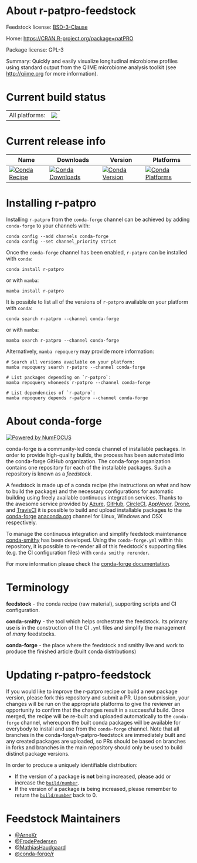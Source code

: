 About r-patpro-feedstock
========================

Feedstock license: [BSD-3-Clause](https://github.com/conda-forge/r-patpro-feedstock/blob/main/LICENSE.txt)

Home: https://CRAN.R-project.org/package=patPRO

Package license: GPL-3

Summary: Quickly and easily visualize longitudinal microbiome profiles using standard output from the QIIME microbiome analysis toolkit (see <http://qiime.org> for more information).

Current build status
====================


<table><tr><td>All platforms:</td>
    <td>
      <a href="https://dev.azure.com/conda-forge/feedstock-builds/_build/latest?definitionId=4789&branchName=main">
        <img src="https://dev.azure.com/conda-forge/feedstock-builds/_apis/build/status/r-patpro-feedstock?branchName=main">
      </a>
    </td>
  </tr>
</table>

Current release info
====================

| Name | Downloads | Version | Platforms |
| --- | --- | --- | --- |
| [![Conda Recipe](https://img.shields.io/badge/recipe-r--patpro-green.svg)](https://anaconda.org/conda-forge/r-patpro) | [![Conda Downloads](https://img.shields.io/conda/dn/conda-forge/r-patpro.svg)](https://anaconda.org/conda-forge/r-patpro) | [![Conda Version](https://img.shields.io/conda/vn/conda-forge/r-patpro.svg)](https://anaconda.org/conda-forge/r-patpro) | [![Conda Platforms](https://img.shields.io/conda/pn/conda-forge/r-patpro.svg)](https://anaconda.org/conda-forge/r-patpro) |

Installing r-patpro
===================

Installing `r-patpro` from the `conda-forge` channel can be achieved by adding `conda-forge` to your channels with:

```
conda config --add channels conda-forge
conda config --set channel_priority strict
```

Once the `conda-forge` channel has been enabled, `r-patpro` can be installed with `conda`:

```
conda install r-patpro
```

or with `mamba`:

```
mamba install r-patpro
```

It is possible to list all of the versions of `r-patpro` available on your platform with `conda`:

```
conda search r-patpro --channel conda-forge
```

or with `mamba`:

```
mamba search r-patpro --channel conda-forge
```

Alternatively, `mamba repoquery` may provide more information:

```
# Search all versions available on your platform:
mamba repoquery search r-patpro --channel conda-forge

# List packages depending on `r-patpro`:
mamba repoquery whoneeds r-patpro --channel conda-forge

# List dependencies of `r-patpro`:
mamba repoquery depends r-patpro --channel conda-forge
```


About conda-forge
=================

[![Powered by
NumFOCUS](https://img.shields.io/badge/powered%20by-NumFOCUS-orange.svg?style=flat&colorA=E1523D&colorB=007D8A)](https://numfocus.org)

conda-forge is a community-led conda channel of installable packages.
In order to provide high-quality builds, the process has been automated into the
conda-forge GitHub organization. The conda-forge organization contains one repository
for each of the installable packages. Such a repository is known as a *feedstock*.

A feedstock is made up of a conda recipe (the instructions on what and how to build
the package) and the necessary configurations for automatic building using freely
available continuous integration services. Thanks to the awesome service provided by
[Azure](https://azure.microsoft.com/en-us/services/devops/), [GitHub](https://github.com/),
[CircleCI](https://circleci.com/), [AppVeyor](https://www.appveyor.com/),
[Drone](https://cloud.drone.io/welcome), and [TravisCI](https://travis-ci.com/)
it is possible to build and upload installable packages to the
[conda-forge](https://anaconda.org/conda-forge) [anaconda.org](https://anaconda.org/)
channel for Linux, Windows and OSX respectively.

To manage the continuous integration and simplify feedstock maintenance
[conda-smithy](https://github.com/conda-forge/conda-smithy) has been developed.
Using the ``conda-forge.yml`` within this repository, it is possible to re-render all of
this feedstock's supporting files (e.g. the CI configuration files) with ``conda smithy rerender``.

For more information please check the [conda-forge documentation](https://conda-forge.org/docs/).

Terminology
===========

**feedstock** - the conda recipe (raw material), supporting scripts and CI configuration.

**conda-smithy** - the tool which helps orchestrate the feedstock.
                   Its primary use is in the construction of the CI ``.yml`` files
                   and simplify the management of *many* feedstocks.

**conda-forge** - the place where the feedstock and smithy live and work to
                  produce the finished article (built conda distributions)


Updating r-patpro-feedstock
===========================

If you would like to improve the r-patpro recipe or build a new
package version, please fork this repository and submit a PR. Upon submission,
your changes will be run on the appropriate platforms to give the reviewer an
opportunity to confirm that the changes result in a successful build. Once
merged, the recipe will be re-built and uploaded automatically to the
`conda-forge` channel, whereupon the built conda packages will be available for
everybody to install and use from the `conda-forge` channel.
Note that all branches in the conda-forge/r-patpro-feedstock are
immediately built and any created packages are uploaded, so PRs should be based
on branches in forks and branches in the main repository should only be used to
build distinct package versions.

In order to produce a uniquely identifiable distribution:
 * If the version of a package **is not** being increased, please add or increase
   the [``build/number``](https://docs.conda.io/projects/conda-build/en/latest/resources/define-metadata.html#build-number-and-string).
 * If the version of a package **is** being increased, please remember to return
   the [``build/number``](https://docs.conda.io/projects/conda-build/en/latest/resources/define-metadata.html#build-number-and-string)
   back to 0.

Feedstock Maintainers
=====================

* [@ArneKr](https://github.com/ArneKr/)
* [@FrodePedersen](https://github.com/FrodePedersen/)
* [@MathiasHaudgaard](https://github.com/MathiasHaudgaard/)
* [@conda-forge/r](https://github.com/orgs/conda-forge/teams/r/)

